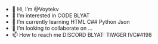 - 👋 Hi, I’m @Voytekv
- 👀 I’m interested in CODE BLYAT
- 🌱 I’m currently learning HTML C## Python Json
- 💞️ I’m looking to collaborate on ...
- 📫 How to reach me DISCORD BLYAT: TIWGER IVC#4198

<!---
Voytekv/Voytekv is a ✨ special ✨ repository because its `README.md` (this file) appears on your GitHub profile.
You can click the Preview link to take a look at your changes.
--->
